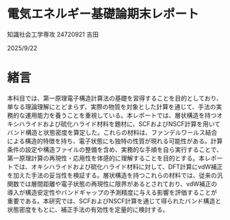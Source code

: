 # 電気エネルギー基礎論期末レポート

知識社会工学専攻 24720921 吉田

2025/9/22

# 緒言

本科目では、第一原理電子構造計算法の基礎を習得することを目的としており、単なる理論理解にとどまらず、実際の物質を対象とした計算を通じて、手法の実務的な運用能力を養うことを重視している。本レポートでは、層状構造を持つオキシハライドおよび硫化ハライド材料を題材に、SCFおよびNSCF計算を用いてバンド構造と状態密度を算定した。これらの材料は、ファンデルワールス結合による構造的特徴を持ち、電子状態にも独特の性質が現れる可能性がある。計算条件の設定や構造ファイルの整備を含め、実務的な手順を自ら実行することで、第一原理計算の再現性・応用性を体感的に理解することを目的とする。本レポートでは、オキシハライドおよび硫化ハライド材料に対して、DFT計算にvdW補正を加えた手法の妥当性を検証する。層状構造を持つこれらの材料では、従来の汎関数では層間距離や電子状態の再現性に限界があるとされており、vdW補正の導入が構造安定性やバンドギャップの予測精度に与える影響を評価することが重要である。本研究では、SCFおよびNSCF計算を通じて得られたバンド構造と状態密度をもとに、補正手法の有効性を定量的に検討する。
